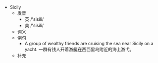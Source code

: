- Sicily
  - 发音
    - 英 /'sisili/
    - 美 /'sisili/
  - 词义
  - 例句
    - A group of wealthy friends are cruising the sea near Sicily on a yacht. 一群有钱人开着游艇在西西里岛附近的海上游弋。
  - 补充